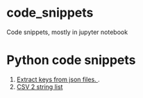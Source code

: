 # code_snippets
Code snippets, mostly in jupyter notebook

# Python code snippets
1. [Extract keys from json files. ](./python/extract_json_values.ipynb).
1. [CSV 2 string list](./csv2string_list.ipynb)